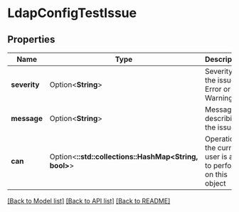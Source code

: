 # LdapConfigTestIssue

## Properties

Name | Type | Description | Notes
------------ | ------------- | ------------- | -------------
**severity** | Option<**String**> | Severity of the issue. Error or Warning | [optional][readonly]
**message** | Option<**String**> | Message describing the issue | [optional][readonly]
**can** | Option<**::std::collections::HashMap<String, bool>**> | Operations the current user is able to perform on this object | [optional][readonly]

[[Back to Model list]](../README.md#documentation-for-models) [[Back to API list]](../README.md#documentation-for-api-endpoints) [[Back to README]](../README.md)


